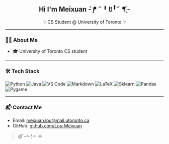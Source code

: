 
<!--
**Lou-Meixuan/Lou-Meixuan** is a ✨ _special_ ✨ repository because its `README.md` (this file) appears on your GitHub profile.

Here are some ideas to get you started:

- 🔭 I’m currently working on ...
- 🌱 I’m currently learning ...
- 👯 I’m looking to collaborate on ...
- 🤔 I’m looking for help with ...
- 💬 Ask me about ...
- 📫 How to reach me: ...
- 😄 Pronouns: ...
- ⚡ Fun fact: ...
-->
<h2 align="center">Hi I'm Meixuan - ̗̀ᖰ ˶╹ꇴ╹˶ ᖳ ̖́-</h2>
<p align="center">✨ CS Student @ University of Toronto ✨</p>

---

### 🧑‍💻 About Me

- 🎓 University of Toronto CS student
  
---

### 🛠️ Tech Stack

![Python](https://img.shields.io/badge/-Python-333?style=flat-square&logo=python)
![Java](https://img.shields.io/badge/-Java-333?style=flat-square&logo=openjdk)
![VS Code](https://img.shields.io/badge/-VSCode-333?style=flat-square&logo=visual-studio-code)
![Markdown](https://img.shields.io/badge/-Markdown-333?style=flat-square&logo=markdown)
![LaTeX](https://img.shields.io/badge/-LaTeX-333?style=flat-square&logo=latex)
![Sklearn](https://img.shields.io/badge/-Scikit--Learn-333?style=flat-square&logo=scikit-learn)
![Pandas](https://img.shields.io/badge/-Pandas-333?style=flat-square&logo=pandas)
![Pygame](https://img.shields.io/badge/-Pygame-333?style=flat-square&logo=Pygame)

---

### 📬 Contact Me

- Email: meixuan.lou@mail.utoronto.ca
- GitHub: [github.com/Lou-Meixuan](https://github.com/Lou-Meixuan)

> ദ്ദി˶ｰ̀֊ｰ́ )✧ ☀️
